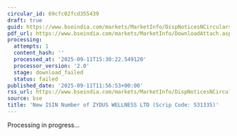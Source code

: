 ```yaml
---
circular_id: 69cfc02fcd355439
draft: true
guid: https://www.bseindia.com/markets/MarketInfo/DispNoticesNCirculars.aspx?Noticeid={008A6092-2FF2-4039-BEFD-8BECAF5D8882}&noticeno=20250911-43&dt=09/11/2025&icount=43&totcount=86&flag=0
pdf_url: https://www.bseindia.com/markets/MarketInfo/DownloadAttach.aspx?id=20250911-43&attachedId=
processing:
  attempts: 1
  content_hash: ''
  processed_at: '2025-09-11T15:30:22.549120'
  processor_version: '2.0'
  stage: download_failed
  status: failed
published_date: '2025-09-11T11:56:53+00:00'
rss_url: https://www.bseindia.com/markets/MarketInfo/DispNoticesNCirculars.aspx?Noticeid={008A6092-2FF2-4039-BEFD-8BECAF5D8882}&noticeno=20250911-43&dt=09/11/2025&icount=43&totcount=86&flag=0
source: bse
title: 'New ISIN Number of ZYDUS WELLNESS LTD (Scrip Code: 531335)'
---
```


Processing in progress...